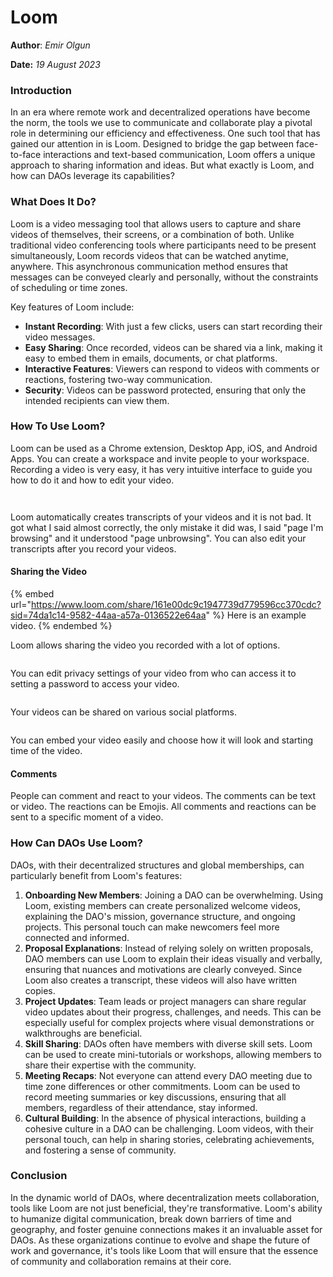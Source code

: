 # Loom

**Author**: _Emir Olgun_

**Date:** _19 August 2023_

### Introduction

In an era where remote work and decentralized operations have become the norm, the tools we use to communicate and collaborate play a pivotal role in determining our efficiency and effectiveness. One such tool that has gained our attention in is Loom. Designed to bridge the gap between face-to-face interactions and text-based communication, Loom offers a unique approach to sharing information and ideas. But what exactly is Loom, and how can DAOs leverage its capabilities?

### **What Does It Do?**

Loom is a video messaging tool that allows users to capture and share videos of themselves, their screens, or a combination of both. Unlike traditional video conferencing tools where participants need to be present simultaneously, Loom records videos that can be watched anytime, anywhere. This asynchronous communication method ensures that messages can be conveyed clearly and personally, without the constraints of scheduling or time zones.

Key features of Loom include:

* **Instant Recording**: With just a few clicks, users can start recording their video messages.
* **Easy Sharing**: Once recorded, videos can be shared via a link, making it easy to embed them in emails, documents, or chat platforms.
* **Interactive Features**: Viewers can respond to videos with comments or reactions, fostering two-way communication.
* **Security**: Videos can be password protected, ensuring that only the intended recipients can view them.

### How To Use Loom?

Loom can be used as a Chrome extension, Desktop App, iOS, and Android Apps. You can create a workspace and invite people to your workspace. Recording a video is very easy, it has very intuitive interface to guide you how to do it and how to edit your video.

<figure><img src="../../.gitbook/assets/Screenshot from 2023-08-21 14-24-10.png" alt=""><figcaption></figcaption></figure>

<figure><img src="../../.gitbook/assets/Screenshot from 2023-08-21 15-00-34.png" alt=""><figcaption></figcaption></figure>

Loom automatically creates transcripts of your videos and it is not bad. It got what I said almost correctly, the only mistake it did was, I said "page I'm browsing" and it understood "page unbrowsing". You can also edit your transcripts after you record your videos.

#### Sharing the Video

{% embed url="https://www.loom.com/share/161e00dc9c1947739d779596cc370cdc?sid=74da1c14-9582-44aa-a57a-0136522e64aa" %}
Here is an example video.
{% endembed %}

Loom allows sharing the video you recorded with a lot of options.

<figure><img src="../../.gitbook/assets/Screenshot from 2023-08-21 14-49-49.png" alt=""><figcaption></figcaption></figure>

You can edit privacy settings of your video from who can access it to setting a password to access your video.

<figure><img src="../../.gitbook/assets/Screenshot from 2023-08-21 14-50-35 (1).png" alt=""><figcaption></figcaption></figure>

Your videos can be shared on various social platforms.

<figure><img src="../../.gitbook/assets/Screenshot from 2023-08-21 14-50-44 (1).png" alt=""><figcaption></figcaption></figure>

You can embed your video easily and choose how it will look and starting time of the video.

#### Comments

People can comment and react to your videos. The comments can be text or video. The reactions can be Emojis. All comments and reactions can be sent to a specific moment of a video.

### **How Can DAOs Use Loom?**

DAOs, with their decentralized structures and global memberships, can particularly benefit from Loom's features:

1. **Onboarding New Members**: Joining a DAO can be overwhelming. Using Loom, existing members can create personalized welcome videos, explaining the DAO's mission, governance structure, and ongoing projects. This personal touch can make newcomers feel more connected and informed.
2. **Proposal Explanations**: Instead of relying solely on written proposals, DAO members can use Loom to explain their ideas visually and verbally, ensuring that nuances and motivations are clearly conveyed. Since Loom also creates a transcript, these videos will also have written copies.
3. **Project Updates**: Team leads or project managers can share regular video updates about their progress, challenges, and needs. This can be especially useful for complex projects where visual demonstrations or walkthroughs are beneficial.
4. **Skill Sharing**: DAOs often have members with diverse skill sets. Loom can be used to create mini-tutorials or workshops, allowing members to share their expertise with the community.
5. **Meeting Recaps**: Not everyone can attend every DAO meeting due to time zone differences or other commitments. Loom can be used to record meeting summaries or key discussions, ensuring that all members, regardless of their attendance, stay informed.
6. **Cultural Building**: In the absence of physical interactions, building a cohesive culture in a DAO can be challenging. Loom videos, with their personal touch, can help in sharing stories, celebrating achievements, and fostering a sense of community.

### **Conclusion**

In the dynamic world of DAOs, where decentralization meets collaboration, tools like Loom are not just beneficial, they're transformative. Loom's ability to humanize digital communication, break down barriers of time and geography, and foster genuine connections makes it an invaluable asset for DAOs. As these organizations continue to evolve and shape the future of work and governance, it's tools like Loom that will ensure that the essence of community and collaboration remains at their core.
